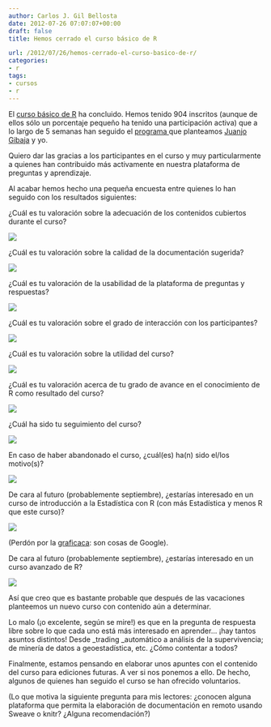 ```yaml
---
author: Carlos J. Gil Bellosta
date: 2012-07-26 07:07:07+00:00
draft: false
title: Hemos cerrado el curso básico de R

url: /2012/07/26/hemos-cerrado-el-curso-basico-de-r/
categories:
- r
tags:
- cursos
- r
---
```


El [curso básico de R](http://cursorbasico.usar.org.es) ha concluido. Hemos tenido 904 inscritos (aunque de ellos sólo un porcentaje pequeño ha tenido una participación activa) que a lo largo de 5 semanas han seguido el [programa ](http://cursorbasico.usar.org.es/etiquetas/programa/)que planteamos [Juanjo Gibaja](http://jjgibaja.net/) y yo.

Quiero dar las gracias a los participantes en el curso y muy particularmente a quienes han contribuido más activamente en nuestra plataforma de preguntas y aprendizaje.

Al acabar hemos hecho una pequeña encuesta entre quienes lo han seguido con los resultados siguientes:

¿Cuál es tu valoración sobre la adecuación de los contenidos cubiertos durante el curso?

[![](/wp-uploads/2012/07/contenidos.png#center)
](/wp-uploads/2012/07/contenidos.png#center)

¿Cuál es tu valoración sobre la calidad de la documentación sugerida?

[![](/wp-uploads/2012/07/calidad.png#center)
](/wp-uploads/2012/07/calidad.png#center)

¿Cuál es tu valoración de la usabilidad de la plataforma de preguntas y respuestas?

[![](/wp-uploads/2012/07/plataforma.png#center)
](/wp-uploads/2012/07/plataforma.png#center)

¿Cuál es tu valoración sobre el grado de interacción con los participantes?

[![](/wp-uploads/2012/07/interaccion.png#center)
](/wp-uploads/2012/07/interaccion.png#center)

¿Cuál es tu valoración sobre la utilidad del curso?

[![](/wp-uploads/2012/07/utilidad.png#center)
](/wp-uploads/2012/07/utilidad.png#center)

¿Cuál es tu valoración acerca de tu grado de avance en el conocimiento de R como resultado del curso?

[![](/wp-uploads/2012/07/avance.png#center)
](/wp-uploads/2012/07/avance.png#center)

¿Cuál ha sido tu seguimiento del curso?

[![](/wp-uploads/2012/07/seguimiento.png#center)
](/wp-uploads/2012/07/seguimiento.png#center)

En caso de haber abandonado el curso, ¿cuál(es) ha(n) sido el/los motivo(s)?

[![](/wp-uploads/2012/07/motivo.png#center)
](/wp-uploads/2012/07/motivo.png#center)

De cara al futuro (probablemente septiembre), ¿estarías interesado en un curso de introducción a la Estadística con R (con más Estadística y menos R que este curso)?

[![](/wp-uploads/2012/07/estadistica.png#center)
](/wp-uploads/2012/07/estadistica.png#center)


(Perdón por la [graficaca](http://www.datanalytics.com/2011/03/02/1658/): son cosas de Google).

De cara al futuro (probablemente septiembre), ¿estarías interesado en un curso avanzado de R?

[![](/wp-uploads/2012/07/avanzado.png#center)
](/wp-uploads/2012/07/avanzado.png#center)

Así que creo que es bastante probable que después de las vacaciones planteemos un nuevo curso con contenido aún a determinar.

Lo malo (¡o excelente, según se mire!) es que en la pregunta de respuesta libre sobre lo que cada uno está más interesado en aprender... ¡hay tantos asuntos distintos! Desde _trading _automático a análisis de la supervivencia; de minería de datos a geoestadística, etc. ¿Cómo contentar a todos?

Finalmente, estamos pensando en elaborar unos apuntes con el contenido del curso para ediciones futuras. A ver si nos ponemos a ello. De hecho, algunos de quienes han seguido el curso se han ofrecido voluntarios.

(Lo que motiva la siguiente pregunta para mis lectores: ¿conocen alguna plataforma que permita la elaboración de documentación en remoto usando Sweave o knitr? ¿Alguna recomendación?)

